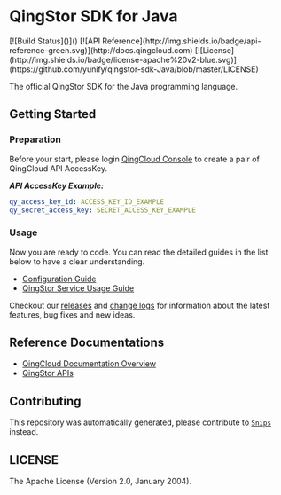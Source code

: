 # QingStor SDK for Java

<span style="display: inline-block">
[![Build Status]()]()
[![API Reference](http://img.shields.io/badge/api-reference-green.svg)](http://docs.qingcloud.com)
[![License](http://img.shields.io/badge/license-apache%20v2-blue.svg)](https://github.com/yunify/qingstor-sdk-Java/blob/master/LICENSE)
</span>

The official QingStor SDK for the Java programming language.

## Getting Started

### Preparation

Before your start, please login [QingCloud Console](https://console.qingcloud.com/access_keys/) to create a pair of QingCloud API AccessKey.

___API AccessKey Example:___

``` yaml
qy_access_key_id: ACCESS_KEY_ID_EXAMPLE
qy_secret_access_key: SECRET_ACCESS_KEY_EXAMPLE
```

### Usage

Now you are ready to code. You can read the detailed guides in the list below to have a clear understanding.

- [Configuration Guide](docs/configuration.md)
- [QingStor Service Usage Guide](docs/qingstor_service_usage.md)

Checkout our [releases](https://github.com/yunify/qingstor-sdk-java/releases) and [change logs](https://github.com/yunify/qingstor-sdk-java/blob/master/CHANGELOGS) for information about the latest features, bug fixes and new ideas.

## Reference Documentations

- [QingCloud Documentation Overview](https://docs.qingcloud.com)
- [QingStor APIs](https://docs.qingcloud.com/qingstor/api/index.html)

## Contributing

This repository was automatically generated, please contribute to [`Snips`](https://github.com/yunify/snips) instead.

## LICENSE

The Apache License (Version 2.0, January 2004).
